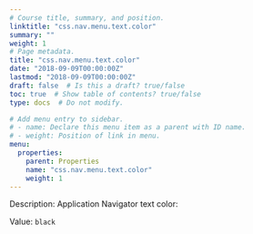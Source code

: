 ```yaml
---
# Course title, summary, and position.
linktitle: "css.nav.menu.text.color"
summary: ""
weight: 1
# Page metadata.
title: "css.nav.menu.text.color"
date: "2018-09-09T00:00:00Z"
lastmod: "2018-09-09T00:00:00Z"
draft: false  # Is this a draft? true/false
toc: true  # Show table of contents? true/false
type: docs  # Do not modify.

# Add menu entry to sidebar.
# - name: Declare this menu item as a parent with ID name.
# - weight: Position of link in menu.
menu:
  properties:
    parent: Properties
    name: "css.nav.menu.text.color"
    weight: 1
---
```


Description: Application Navigator text color:


Value: `black`